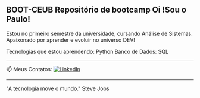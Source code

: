 BOOT-CEUB
Repositório de bootcamp
Oi !Sou o Paulo!
---

Estou no primeiro semestre da universidade, cursando Análise de Sistemas.
 Apaixonado por aprender e evoluir no universo DEV!

 Tecnologias que estou aprendendo:
Python 
Banco de Dados: SQL

---

📫 Meus Contatos:
[![LinkedIn](https://img.shields.io/badge/LinkedIn-0077B5?style=for-the-badge&logo=linkedin&logoColor=white)](https://www.linkedin.com/in/https://www.linkedin.com/in/ph-henrique-89433b365/)

---

"A tecnologia move o mundo."  Steve Jobs
